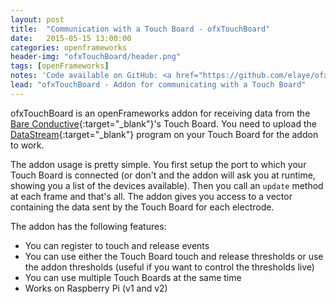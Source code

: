```yaml
---
layout: post
title:  "Communication with a Touch Board - ofxTouchBoard"
date:   2015-05-15 13:00:00
categories: openframeworks
header-img: "ofxTouchBoard/header.png"
tags: [openFrameworks]
notes: 'Code available on GitHub: <a href="https://github.com/elaye/ofxTouchBoard" target="_blank">ofxTouchBoard <i class="fa fa-github"></i></a>'
lead: "ofxTouchBoard - Addon for communicating with a Touch Board"
---
```


ofxTouchBoard is an openFrameworks addon for receiving data from the [Bare Conductive][bare-conductive]{:target="_blank"}'s Touch Board.
You need to upload the [DataStream][data-stream]{:target="_blank"} program on your Touch Board for the addon to work.

The addon usage is pretty simple. You first setup the port to which your Touch Board is connected (or don't and the addon will ask you at runtime, showing you a list of the devices available).
Then you call an <code>update</code> method at each frame and that's all. The addon gives you access to a vector containing the data sent by the Touch Board for each electrode.


The addon has the following features:
<ul>
	<li>You can register to touch and release events</li>
	<li>You can use either the Touch Board touch and release thresholds or use the addon thresholds (useful if you want to control the thresholds live)</li>
	<li>You can use multiple Touch Boards at the same time</li>
	<li>Works on Raspberry Pi (v1 and v2)</li>
</ul>	

[bare-conductive]: http://www.bareconductive.com/
[data-stream]: https://github.com/BareConductive/mpr121/tree/public/MPR121/Examples/DataStream
